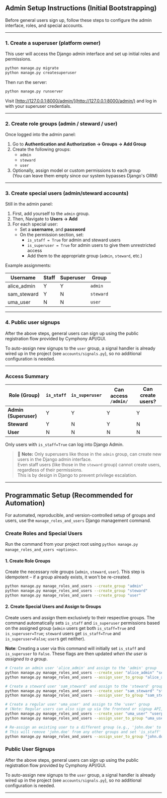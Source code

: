 ## Admin Setup Instructions (Initial Bootstrapping)

Before general users sign up, follow these steps to configure the admin interface, roles, and special accounts.

---

### 1. Create a superuser (platform owner)

This user will access the Django admin interface and set up initial roles and permissions.

```bash
python manage.py migrate
python manage.py createsuperuser
```

Then run the server:

```bash
python manage.py runserver
```

Visit [http://127.0.0.1:8000/admin/](http://127.0.0.1:8000/admin/) and log in with your superuser credentials.

---

### 2. Create role groups (admin / steward / user)

Once logged into the admin panel:

1. Go to **Authentication and Authorization → Groups → Add Group**
2. Create the following groups:
   - `admin`
   - `steward`
   - `user`
3. Optionally, assign model or custom permissions to each group  
   (You can leave them empty since our system bypasses Django's ORM)

---

### 3. Create special users (admin/steward accounts)

Still in the admin panel:
1. First, add yourself to the `admin` group.
2. Then, Navigate to **Users → Add**
3. For each special user:
   - Set a **username**, and **password**
   - On the permission section, set:
     - `is_staff = True` for admin and steward users  
     - `is_superuser = True` for admin users to give them unrestricted access  
     - Add them to the appropriate group (`admin`, `steward`, etc.)

Example assignments:

| Username      | Staff | Superuser | Group     |
|---------------|-------|-----------|-----------|
| alice_admin   |  Y    |  Y        | `admin`   |
| sam_steward   |  Y    |  N        | `steward` |
| uma_user      |  N    |  N        | `user`    |

---

### 4. Public user signups

After the above steps, general users can sign up using the public registration flow provided by Cymphony API/GUI.

To auto-assign new signups to the `user` group, a signal handler is already wired up in the project (see `accounts/signals.py`), so no additional configuration is needed.

---

### Access Summary

| Role (Group)         | `is_staff` | `is_superuser` | Can access `/admin/` | Can create users?     |
|--------------|------------|----------------|-----------------------|------------------------|
| **Admin (Superuser)** |  Y         |  Y             |  Y                    |  Y                     |
| **Steward**   |  Y         |  N             |  Y                    |  N                     |
| **User**      |  N         |  N             |  N                    |  N                     |

Only users with `is_staff=True` can log into Django Admin.

> 📝 **Note:** Only superusers like those in the `admin` group, can create new users in the Django admin interface.  
> Even staff users (like those in the `steward` group) cannot create users, regardless of their permissions.  
> This is by design in Django to prevent privilege escalation.

---

## Programmatic Setup (Recommended for Automation)

For automated, reproducible, and version-controlled setup of groups and users, use the `manage_roles_and_users` Django management command.

### Create Roles and Special Users

Run the command from your project root using `python manage.py manage_roles_and_users <options>`.

#### 1. Create Role Groups

Create the necessary role groups (`admin`, `steward`, `user`). This step is idempotent – if a group already exists, it won't be re-created.

```bash
python manage.py manage_roles_and_users --create_group "admin"
python manage.py manage_roles_and_users --create_group "steward"
python manage.py manage_roles_and_users --create_group "user"
```

#### 2. Create Special Users and Assign to Groups

Create users and assign them exclusively to their respective groups. The command automatically sets `is_staff` and `is_superuser` permissions based on the assigned group (`admin` users get both `is_staff=True` and `is_superuser=True`; `steward` users get `is_staff=True` and `is_superuser=False`; `user`s get neither).

**Note**: Creating a user via this command will initially set `is_staff` and `is_superuser` to `False`. These flags are then updated *when the user is assigned to a group*.

```bash
# Create an admin user 'alice_admin' and assign to the 'admin' group
python manage.py manage_roles_and_users --create_user "alice_admin" "securepassword123"
python manage.py manage_roles_and_users --assign_user_to_group "alice_admin" "admin"

# Create a steward user 'sam_steward' and assign to the 'steward' group
python manage.py manage_roles_and_users --create_user "sam_steward" "stewardpassword"
python manage.py manage_roles_and_users --assign_user_to_group "sam_steward" "steward"

# Create a regular user 'uma_user' and assign to the 'user' group
# (Note: Regular users can also sign up via the frontend or signup API, in which case they are automatically assigned to the 'user' group.) - See 'public user signups' below
python manage.py manage_roles_and_users --create_user "uma_user" "userpassword"
python manage.py manage_roles_and_users --assign_user_to_group "uma_user" "user"

# Re-assign an existing user to a different group (e.g., 'john.doe' to 'steward')
# This will remove 'john.doe' from any other groups and set 'is_staff' and 'is_superuser' accordingly.
python manage.py manage_roles_and_users --assign_user_to_group "john.doe" "steward"
```

### Public User Signups

After the above steps, general users can sign up using the public registration flow provided by Cymphony API/GUI.

To auto-assign new signups to the `user` group, a signal handler is already wired up in the project (see `accounts/signals.py`), so no additional configuration is needed.

---
